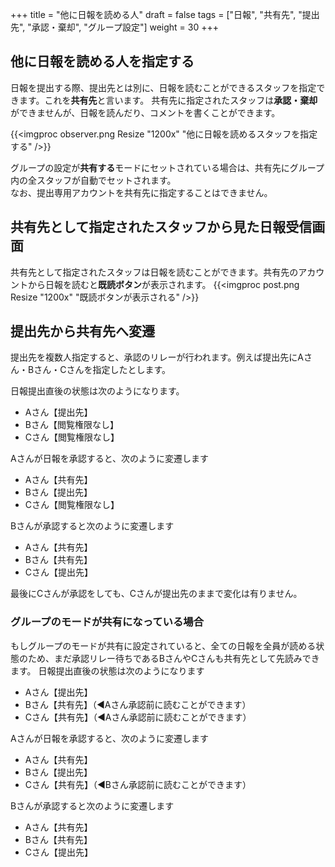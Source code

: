 +++
title = "他に日報を読める人"
draft = false
tags = ["日報", "共有先", "提出先", "承認・棄却", "グループ設定"]
weight = 30
+++

## 他に日報を読める人を指定する

日報を提出する際、提出先とは別に、日報を読むことができるスタッフを指定できます。これを**共有先**と言います。
共有先に指定されたスタッフは**承認・棄却**ができませんが、日報を読んだり、コメントを書くことができます。

{{<imgproc observer.png Resize "1200x" "他に日報を読めるスタッフを指定する" />}}

グループの設定が**共有する**モードにセットされている場合は、共有先にグループ内の全スタッフが自動でセットされます。  
なお、提出専用アカウントを共有先に指定することはできません。

## 共有先として指定されたスタッフから見た日報受信画面

共有先として指定されたスタッフは日報を読むことができます。共有先のアカウントから日報を読むと**既読ボタン**が表示されます。
{{<imgproc post.png Resize "1200x" "既読ボタンが表示される" />}}

## 提出先から共有先へ変遷

提出先を複数人指定すると、承認のリレーが行われます。例えば提出先にAさん・Bさん・Cさんを指定したとします。

日報提出直後の状態は次のようになります。

- Aさん【提出先】
- Bさん【閲覧権限なし】
- Cさん【閲覧権限なし】

Aさんが日報を承認すると、次のように変遷します

- Aさん【共有先】
- Bさん【提出先】
- Cさん【閲覧権限なし】

Bさんが承認すると次のように変遷します

- Aさん【共有先】
- Bさん【共有先】
- Cさん【提出先】

最後にCさんが承認をしても、Cさんが提出先のままで変化は有りません。

### グループのモードが共有になっている場合

もしグループのモードが共有に設定されていると、全ての日報を全員が読める状態のため、まだ承認リレー待ちであるBさんやCさんも共有先として先読みできます。
日報提出直後の状態は次のようになります

- Aさん【提出先】
- Bさん【共有先】（◀Aさん承認前に読むことができます）
- Cさん【共有先】（◀Aさん承認前に読むことができます）

Aさんが日報を承認すると、次のように変遷します

- Aさん【共有先】
- Bさん【提出先】
- Cさん【共有先】（◀Bさん承認前に読むことができます）

Bさんが承認すると次のように変遷します

- Aさん【共有先】
- Bさん【共有先】
- Cさん【提出先】
